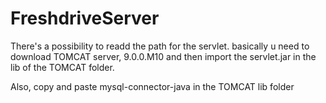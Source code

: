 # FreshdriveServer

There's a possibility to readd the path for the servlet.
basically u need to download TOMCAT server, 9.0.0.M10
and then import the servlet.jar in the lib of the TOMCAT folder.

Also, copy and paste mysql-connector-java in the TOMCAT lib folder 